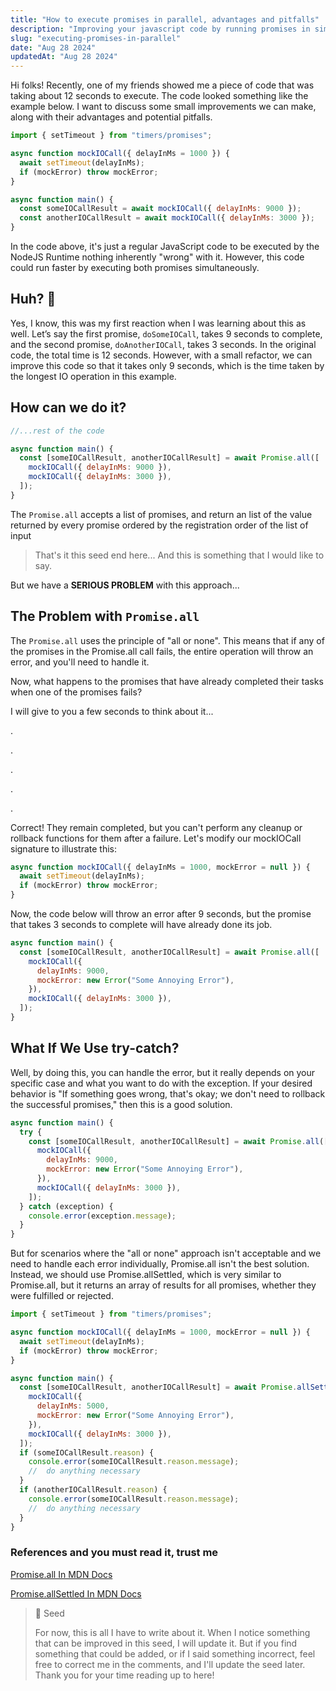 ```yaml
---
title: "How to execute promises in parallel, advantages and pitfalls"
description: "Improving your javascript code by running promises in simultaneously"
slug: "executing-promises-in-parallel"
date: "Aug 28 2024"
updatedAt: "Aug 28 2024"
---
```


Hi folks! Recently, one of my friends showed me a piece of code that was taking about 12 seconds to execute. The code looked something like the example below. I want to discuss some small improvements we can make, along with their advantages and potential pitfalls.

```javascript
import { setTimeout } from "timers/promises";

async function mockIOCall({ delayInMs = 1000 }) {
  await setTimeout(delayInMs);
  if (mockError) throw mockError;
}

async function main() {
  const someIOCallResult = await mockIOCall({ delayInMs: 9000 });
  const anotherIOCallResult = await mockIOCall({ delayInMs: 3000 });
}
```

In the code above, it's just a regular JavaScript code to be executed by the NodeJS Runtime nothing inherently "wrong" with it. However, this code could run faster by executing both promises simultaneously.

## Huh? 🤔

Yes, I know, this was my first reaction when I was learning about this as well. Let’s say the first promise, `doSomeIOCall`, takes 9 seconds to complete, and the second promise, `doAnotherIOCall`, takes 3 seconds. In the original code, the total time is 12 seconds. However, with a small refactor, we can improve this code so that it takes only 9 seconds, which is the time taken by the longest IO operation in this example.

## How can we do it?

```javascript
//...rest of the code

async function main() {
  const [someIOCallResult, anotherIOCallResult] = await Promise.all([
    mockIOCall({ delayInMs: 9000 }),
    mockIOCall({ delayInMs: 3000 }),
  ]);
}
```

The `Promise.all` accepts a list of promises, and return an list of the value returned by every promise ordered by the registration order of the list of input

> That's it this seed end here... And this is something that I would like to say.

But we have a **SERIOUS PROBLEM** with this approach...

## The Problem with `Promise.all`

The `Promise.all` uses the principle of "all or none". This means that if any of the promises in the Promise.all call fails, the entire operation will throw an error, and you'll need to handle it.

Now, what happens to the promises that have already completed their tasks when one of the promises fails?

I will give to you a few seconds to think about it...

.

.

.

.

.

Correct! They remain completed, but you can't perform any cleanup or rollback functions for them after a failure. Let's modify our mockIOCall signature to illustrate this:

```javascript
async function mockIOCall({ delayInMs = 1000, mockError = null }) {
  await setTimeout(delayInMs);
  if (mockError) throw mockError;
}
```

Now, the code below will throw an error after 9 seconds, but the promise that takes 3 seconds to complete will have already done its job.

```javascript
async function main() {
  const [someIOCallResult, anotherIOCallResult] = await Promise.all([
    mockIOCall({
      delayInMs: 9000,
      mockError: new Error("Some Annoying Error"),
    }),
    mockIOCall({ delayInMs: 3000 }),
  ]);
}
```

## What If We Use try-catch?

Well, by doing this, you can handle the error, but it really depends on your specific case and what you want to do with the exception. If your desired behavior is "If something goes wrong, that's okay; we don't need to rollback the successful promises," then this is a good solution.

```javascript
async function main() {
  try {
    const [someIOCallResult, anotherIOCallResult] = await Promise.all([
      mockIOCall({
        delayInMs: 9000,
        mockError: new Error("Some Annoying Error"),
      }),
      mockIOCall({ delayInMs: 3000 }),
    ]);
  } catch (exception) {
    console.error(exception.message);
  }
}
```

But for scenarios where the "all or none" approach isn't acceptable and we need to handle each error individually, Promise.all isn't the best solution. Instead, we should use Promise.allSettled, which is very similar to Promise.all, but it returns an array of results for all promises, whether they were fulfilled or rejected.

```javascript
import { setTimeout } from "timers/promises";

async function mockIOCall({ delayInMs = 1000, mockError = null }) {
  await setTimeout(delayInMs);
  if (mockError) throw mockError;
}

async function main() {
  const [someIOCallResult, anotherIOCallResult] = await Promise.allSettled([
    mockIOCall({
      delayInMs: 5000,
      mockError: new Error("Some Annoying Error"),
    }),
    mockIOCall({ delayInMs: 3000 }),
  ]);
  if (someIOCallResult.reason) {
    console.error(someIOCallResult.reason.message);
    //  do anything necessary
  }
  if (anotherIOCallResult.reason) {
    console.error(someIOCallResult.reason.message);
    //  do anything necessary
  }
}
```

### References and you must read it, trust me

[Promise.all In MDN Docs](https://developer.mozilla.org/en-US/docs/Web/JavaScript/Reference/Global_Objects/Promise/all)

[Promise.allSettled In MDN Docs](https://developer.mozilla.org/en-US/docs/Web/JavaScript/Reference/Global_Objects/Promise/allSettled)

> 📘 Seed
>
> For now, this is all I have to write about it. When I notice something that can be improved in this seed, I will update it. But if you find something that could be added, or if I said something incorrect, feel free to correct me in the comments, and I'll update the seed later. Thank you for your time reading up to here!
